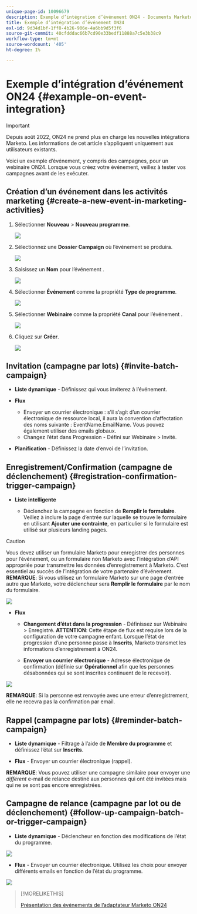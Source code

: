 ```yaml
---
unique-page-id: 10096679
description: Exemple d’intégration d’événement ON24 - Documents Marketo - Documentation du produit
title: Exemple d’intégration d’événement ON24
exl-id: 9d34d1bf-1ff8-4b26-906e-4a6bb9d5f3f6
source-git-commit: 40cfdddac66b7cd90e33bedf11888a7c5e3b38c9
workflow-type: tm+mt
source-wordcount: '405'
ht-degree: 1%

---
```


# Exemple d’intégration d’événement ON24 {#example-on-event-integration}

>[!IMPORTANT]
>
>Depuis août 2022, ON24 ne prend plus en charge les nouvelles intégrations Marketo. Les informations de cet article s’appliquent uniquement aux utilisateurs existants.

Voici un exemple d’événement, y compris des campagnes, pour un webinaire ON24. Lorsque vous créez votre événement, veillez à tester vos campagnes avant de les exécuter.

## Création d’un événement dans les activités marketing {#create-a-new-event-in-marketing-activities}

1. Sélectionner **Nouveau** > **Nouveau programme**.

   ![](assets/image2015-12-22-15-3a35-3a15.png)

1. Sélectionnez une **Dossier Campaign** où l’événement se produira.

   ![](assets/image2015-12-22-15-3a39-3a51.png)

1. Saisissez un **Nom** pour l’événement .

   ![](assets/image2015-12-22-15-3a43-3a4.png)

1. Sélectionner **Événement** comme la propriété **Type de programme**.

   ![](assets/image2015-12-22-15-3a44-3a41.png)

1. Sélectionner **Webinaire** comme la propriété **Canal** pour l’événement .

   ![](assets/image2015-12-22-15-3a46-3a34.png)

1. Cliquez sur **Créer**.

   ![](assets/image2015-12-22-15-3a48-3a20.png)

## Invitation (campagne par lots)  {#invite-batch-campaign}

* **Liste dynamique** - Définissez qui vous inviterez à l’événement.
* **Flux**

   * Envoyer un courrier électronique : s’il s’agit d’un courrier électronique de ressource local, il aura la convention d’affectation des noms suivante : EventName.EmailName. Vous pouvez également utiliser des emails globaux.
   * Changez l’état dans Progression - Défini sur Webinaire > Invité.

* **Planification** - Définissez la date d’envoi de l’invitation.

## Enregistrement/Confirmation (campagne de déclenchement) {#registration-confirmation-trigger-campaign}

* **Liste intelligente**

   * Déclenchez la campagne en fonction de **Remplir le formulaire**. Veillez à inclure la page d’entrée sur laquelle se trouve le formulaire en utilisant **Ajouter une contrainte**, en particulier si le formulaire est utilisé sur plusieurs landing pages.

>[!CAUTION]
>
>Vous devez utiliser un formulaire Marketo pour enregistrer des personnes pour l’événement, ou un formulaire non Marketo avec l’intégration d’API appropriée pour transmettre les données d’enregistrement à Marketo. C’est essentiel au succès de l’intégration de votre partenaire d’événement. **REMARQUE**: Si vous utilisez un formulaire Marketo sur une page d’entrée autre que Marketo, votre déclencheur sera **Remplir le formulaire** par le nom du formulaire.

![](assets/image2015-12-22-15-3a50-3a22.png)

* **Flux**

   * **Changement d’état dans la progression** - Définissez sur Webinaire > Enregistré. **ATTENTION**: Cette étape de flux est requise lors de la configuration de votre campagne enfant. Lorsque l’état de progression d’une personne passe à **Inscrits**, Marketo transmet les informations d’enregistrement à ON24.

   * **Envoyer un courrier électronique** - Adresse électronique de confirmation (définie sur **Opérationnel** afin que les personnes désabonnées qui se sont inscrites continuent de le recevoir).

![](assets/image2015-12-22-15-3a52-3a9.png)

**REMARQUE**: Si la personne est renvoyée avec une erreur d’enregistrement, elle ne recevra pas la confirmation par email.

## Rappel (campagne par lots) {#reminder-batch-campaign}

* **Liste dynamique** - Filtrage à l’aide de **Membre du programme** et définissez l’état sur **Inscrits**.

* **Flux** - Envoyer un courrier électronique (rappel).

**REMARQUE**: Vous pouvez utiliser une campagne similaire pour envoyer une *différent* e-mail de relance destiné aux personnes qui ont été invitées mais qui ne se sont pas encore enregistrées.

## Campagne de relance (campagne par lot ou de déclenchement) {#follow-up-campaign-batch-or-trigger-campaign}

* **Liste dynamique** - Déclencheur en fonction des modifications de l’état du programme.

![](assets/image2015-12-22-15-3a57-3a25.png)

* **Flux** - Envoyer un courrier électronique. Utilisez les choix pour envoyer différents emails en fonction de l’état du programme.

![](assets/ten.png)

>[!MORELIKETHIS]
>
>[Présentation des événements de l’adaptateur Marketo ON24](/help/marketo/product-docs/demand-generation/events/create-an-event/create-an-event-with-the-marketo-on24-adapter/understanding-marketo-on24-adapter-events.md)
